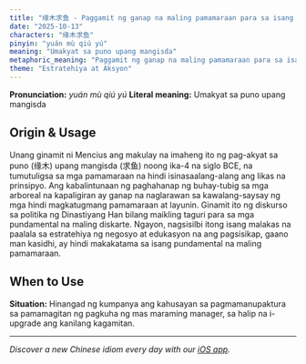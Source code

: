 ```yaml
---
title: "缘木求鱼 - Paggamit ng ganap na maling pamamaraan para sa isang gawain"
date: "2025-10-13"
characters: "缘木求鱼"
pinyin: "yuán mù qiú yú"
meaning: "Umakyat sa puno upang mangisda"
metaphoric_meaning: "Paggamit ng ganap na maling pamamaraan para sa isang gawain"
theme: "Estratehiya at Aksyon"
---
```


**Pronunciation:** *yuán mù qiú yú*
**Literal meaning:** Umakyat sa puno upang mangisda

## Origin & Usage

Unang ginamit ni Mencius ang makulay na imaheng ito ng pag-akyat sa puno (缘木) upang mangisda (求鱼) noong ika-4 na siglo BCE, na tumutuligsa sa mga pamamaraan na hindi isinasaalang-alang ang likas na prinsipyo. Ang kabalintunaan ng paghahanap ng buhay-tubig sa mga arboreal na kapaligiran ay ganap na naglarawan sa kawalang-saysay ng mga hindi magkatugmang pamamaraan at layunin. Ginamit ito ng diskurso sa politika ng Dinastiyang Han bilang maikling taguri para sa mga pundamental na maling diskarte. Ngayon, nagsisilbi itong isang malakas na paalala sa estratehiya ng negosyo at edukasyon na ang pagsisikap, gaano man kasidhi, ay hindi makakatama sa isang pundamental na maling pamamaraan.

## When to Use

**Situation:** Hinangad ng kumpanya ang kahusayan sa pagmamanupaktura sa pamamagitan ng pagkuha ng mas maraming manager, sa halip na i-upgrade ang kanilang kagamitan.

---

*Discover a new Chinese idiom every day with our [iOS app](https://apps.apple.com/us/app/daily-chinese-idioms/id6740611324).*
